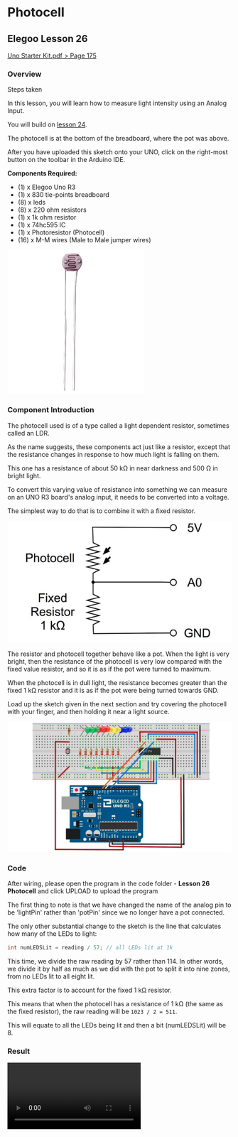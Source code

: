 # Photocell

## Elegoo Lesson 26

[Uno Starter Kit.pdf > Page 175](../../docs/UNO%20Starter%20Kit.pdf)

### Overview

Steps taken

In this lesson, you will learn how to measure light intensity using an Analog Input.

You will build on [lesson 24](../24_leds/).

The photocell is at the bottom of the breadboard, where the pot was above.

After you have uploaded this sketch onto your UNO, click on the right-most button on the toolbar in the Arduino IDE.

**Components Required:**

* (1) x Elegoo Uno R3
* (1) x 830 tie-points breadboard
* (8) x leds
* (8) x 220 ohm resistors
* (1) x 1k ohm resistor
* (1) x 74hc595 IC
* (1) x Photoresistor (Photocell)
* (16) x M-M wires (Male to Male jumper wires)

![Photocell](photocell_1.png)

### Component Introduction

The photocell used is of a type called a light dependent resistor, sometimes called an LDR.

As the name suggests, these components act just like a resistor, except that the resistance changes in response to how much light is falling on them.

This one has a resistance of about 50 kΩ in near darkness and 500 Ω in bright light.

To convert this varying value of resistance into something we can measure on an UNO R3 board's analog input, it needs to be converted into a voltage.

The simplest way to do that is to combine it with a fixed resistor.

![diagram](photocell_2.png)


The resistor and photocell together behave like a pot. When the light is very bright, then the resistance of the photocell is very low compared with the fixed value resistor, and so it is as if the pot were turned to maximum.

When the photocell is in dull light, the resistance becomes greater than the fixed 1 kΩ resistor and it is as if the pot were being turned towards GND.

Load up the sketch given in the next section and try covering the photocell with your finger, and then holding it near a light source.

![Wiring diagram](photocell_3.png)

### Code

After wiring, please open the program in the code folder - **Lesson 26 Photocell** and click UPLOAD to upload the program

The first thing to note is that we have changed the name of the analog pin to be 'lightPin' rather than 'potPin' since we no longer have a pot connected.

The only other substantial change to the sketch is the line that calculates how many of the LEDs to light:

```cpp
int numLEDSLit = reading / 57; // all LEDs lit at 1k
```

This time, we divide the raw reading by 57 rather than 114. In other words, we divide it by half as much as we did with the pot to split it into nine zones, from no LEDs lit to all eight lit.

This extra factor is to account for the fixed 1 kΩ resistor.

This means that when the photocell has a resistance of 1 kΩ (the same as the fixed resistor), the raw reading will be `1023 / 2 = 511`.

This will equate to all the LEDs being lit and then a bit (numLEDSLit) will be 8.

### Result

![proof](photocell.mp4)
